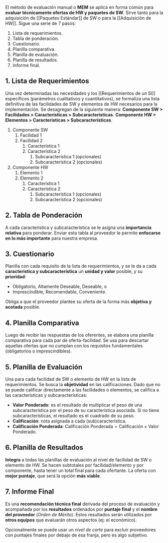 El método de evaluación manual o **MEM** se aplica en forma común para **evaluar técnicamente ofertas de HW y paquetes de SW**. Sirve tanto para la adquisición de [[Paquetes Estándar]] de SW o para la [[Adquisición de HW]]. Sigue una serie de 7 pasos:

1. Lista de requerimientos.
2. Tabla de ponderación.
3. Cuestionario.
4. Planilla comparativa.
5. Planilla de evaluación.
6. Planilla de resultados.
7. Informe final.

## 1. Lista de Requerimientos

Una vez determinadas las necesidades y los [[Requerimientos de un SI]] específicos (parámetros cualitativos y cuantitativos), se formaliza una lista definitiva de las facilidades de SW y elementos de HW necesarios para la implementación. Se desagregan de la siguiente manera:
**Componente SW > Facilidades > Características > Subcaracterísticas**.
**Componente HW > Elementos > Características > Subcaracterísticas**.

1. Componente SW
   1. Facilidad 1
   2. Facilidad 2
      1. Característica 1
      2. Característica 2
         1. Subcaracterística 1 (opcionales)
         2. Subcaracterística 2 (opcionales)
2. Componente HW
   1. Elemento 1
   2. Elemento 2
      1. Característica 1
      2. Característica 2
         1. Subcaracterística 1 (opcionales)
         2. Subcaracterística 2 (opcionales)

## 2. Tabla de Ponderación

A cada característica y subcaracterística se le asigna una **importancia relativa** para ponderar. Enviar esta tabla al proveedor le permite **enfocarse en lo más importante** para nuestra empresa.

## 3. Cuestionario

Planilla con cada requisito de la lista de requerimientos, y se le da a cada **característica y subcaracterística** un **unidad y valor** posible, y su **prioridad**:

- Obligatorio, Altamente Deseable, Deseable, o
- Imprescindible, Recomendable, Conveniente.

Obliga a que el proveedor plantee su oferta de la forma más **objetiva y acotada** posible.

## 4. Planilla Comparativa

Luego de recibir las respuestas de los oferentes, se elabora una planilla comparativa para cada par de oferta-facilidad. Se usa para descartar aquellas ofertas que no cumplan con los requisitos fundamentales (obligatorios o imprescindibles).

## 5. Planilla de Evaluación

Una para cada facilidad de SW o elemento de HW en la lista de requerimientos. Se busca la **objetividad** en las calificaciones. Dado que no se puede calificar directamente a las facilidades o elementos, se califica a las características y subcaracterísticas:

- **Valor Ponderado**: es el resultado de multiplicar el peso de una subcaracterística por el peso de su característica asociada. Si no tiene subcaracterísticas, el resultado es el cuadrado de su peso.
- **Calificación**: nota asignada a cada (sub)característica.
- **Calificación Ponderada**: $\text{Calificación Ponderada} = \text{Calificación} \times \text{Valor Ponderado}$.

## 6. Planilla de Resultados

**Integra** a todas las planillas de evaluación al nivel de facilidad de SW o elemento de HW. Se hacen subtotales por facilidad/elemento y por componente, hasta tener un total final para cada ofertante. La oferta con **mejor puntaje**, que será la opción **más viable**.

## 7. Informe Final

Es una **recomendación técnica final** derivada del proceso de evaluación y acompañada por los **resultados** ordenados por **puntaje final** y el **nombre del proveedor** (_Orden de Mérito_). Estos resultados serán utilizados por **otros equipos** que evaluarán otros aspectos (ej: el económico).

Opcionalmente se puede usar un _nivel de corte_ para excluir proveedores con puntajes finales por debajo de esa franja, pero es algo subjetivo.

